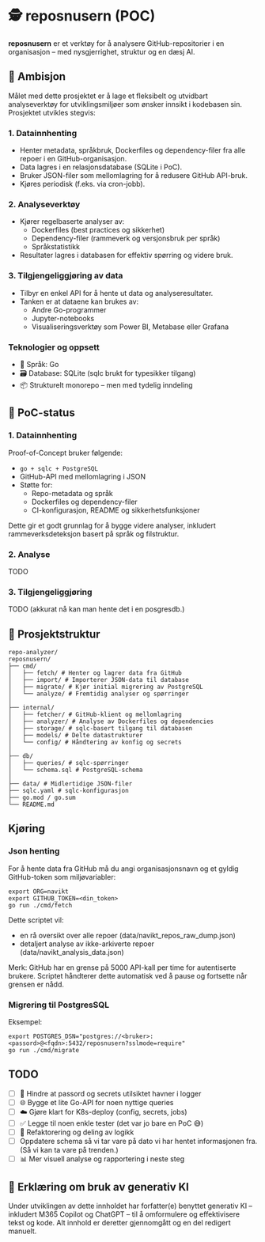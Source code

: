 # 🕵️ reposnusern (POC)

**reposnusern** er et verktøy for å analysere GitHub-repositorier i en organisasjon – med nysgjerrighet, struktur og en dæsj AI.

## 🎯 Ambisjon

Målet med dette prosjektet er å lage et fleksibelt og utvidbart analyseverktøy for utviklingsmiljøer som ønsker innsikt i kodebasen sin. Prosjektet utvikles stegvis:

### 1. Datainnhenting

- Henter metadata, språkbruk, Dockerfiles og dependency-filer fra alle repoer i en GitHub-organisasjon.
- Data lagres i en relasjonsdatabase (SQLite i PoC).
- Bruker JSON-filer som mellomlagring for å redusere GitHub API-bruk.
- Kjøres periodisk (f.eks. via cron-jobb).

### 2. Analyseverktøy

- Kjører regelbaserte analyser av:
  - Dockerfiles (best practices og sikkerhet)
  - Dependency-filer (rammeverk og versjonsbruk per språk)
  - Språkstatistikk
- Resultater lagres i databasen for effektiv spørring og videre bruk.

### 3. Tilgjengeliggjøring av data

- Tilbyr en enkel API for å hente ut data og analyseresultater.
- Tanken er at dataene kan brukes av:
  - Andre Go-programmer
  - Jupyter-notebooks
  - Visualiseringsverktøy som Power BI, Metabase eller Grafana

### Teknologier og oppsett

- 🧠 Språk: Go
- 🗃️ Database: SQLite (sqlc brukt for typesikker tilgang)
- 📦 Strukturelt monorepo – men med tydelig inndeling

## 🧪 PoC-status

### 1. Datainnhenting

Proof-of-Concept bruker følgende:
- `go + sqlc + PostgreSQL` 
- GitHub-API med mellomlagring i JSON
- Støtte for:
  - Repo-metadata og språk
  - Dockerfiles og dependency-filer
  - CI-konfigurasjon, README og sikkerhetsfunksjoner

Dette gir et godt grunnlag for å bygge videre analyser, inkludert rammeverksdeteksjon basert på språk og filstruktur.

### 2. Analyse
TODO

### 3. Tilgjengeliggjøring
TODO (akkurat nå kan man hente det i en posgresdb.)

## 📁 Prosjektstruktur
```
repo-analyzer/
reposnusern/
├── cmd/
│   ├── fetch/ # Henter og lagrer data fra GitHub
│   ├── import/ # Importerer JSON-data til database
│   ├── migrate/ # Kjør initial migrering av PostgreSQL
│   └── analyze/ # Fremtidig analyser og spørringer
│
├── internal/
│   ├── fetcher/ # GitHub-klient og mellomlagring
│   ├── analyzer/ # Analyse av Dockerfiles og dependencies
│   ├── storage/ # sqlc-basert tilgang til databasen
│   ├── models/ # Delte datastrukturer
│   └── config/ # Håndtering av konfig og secrets
│
├── db/
│   ├── queries/ # sqlc-spørringer
│   └── schema.sql # PostgreSQL-schema
│
├── data/ # Midlertidige JSON-filer
├── sqlc.yaml # sqlc-konfigurasjon
├── go.mod / go.sum
└── README.md
```

## Kjøring

### Json henting

For å hente data fra GitHub må du angi organisasjonsnavn og et gyldig GitHub-token som miljøvariabler:

```
export ORG=navikt
export GITHUB_TOKEN=<din_token>
go run ./cmd/fetch
```

Dette scriptet vil:
- en rå oversikt over alle repoer (data/navikt_repos_raw_dump.json)
- detaljert analyse av ikke-arkiverte repoer (data/navikt_analysis_data.json)

Merk: GitHub har en grense på 5000 API-kall per time for autentiserte brukere. Scriptet håndterer dette automatisk ved å pause og fortsette når grensen er nådd.

### Migrering til PostgresSQL

Eksempel:

```
export POSTGRES_DSN="postgres://<bruker>:<passord>@<fqdn>:5432/reposnusern?sslmode=require"
go run ./cmd/migrate
```

## TODO

- [ ] 🔐 Hindre at passord og secrets utilsiktet havner i logger
- [ ] 🌐 Bygge et lite Go-API for noen nyttige queries
- [ ] ☁️ Gjøre klart for K8s-deploy (config, secrets, jobs)
- [ ] ✅ Legge til noen enkle tester (det var jo bare en PoC 😅)
- [ ] 🧹 Refaktorering og deling av logikk
- [ ] Oppdatere schema så vi tar vare på dato vi har hentet informasjonen fra. (Så vi kan ta vare på trenden.)
- [ ] 📊 Mer visuell analyse og rapportering i neste steg

## 🤖 Erklæring om bruk av generativ KI

Under utviklingen av dette innholdet har forfatter(e) benyttet generativ KI – inkludert M365 Copilot og ChatGPT – til å omformulere og effektivisere tekst og kode. Alt innhold er deretter gjennomgått og en del redigert manuelt. 

